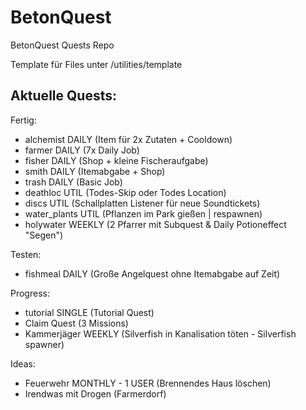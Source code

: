 # BetonQuest

BetonQuest Quests Repo

Template für Files unter /utilities/template

## Aktuelle Quests:

Fertig:

- alchemist DAILY (Item für 2x Zutaten + Cooldown)
- farmer DAILY (7x Daily Job)
- fisher DAILY (Shop + kleine Fischeraufgabe)
- smith DAILY (Itemabgabe + Shop)
- trash DAILY (Basic Job)
- deathloc UTIL (Todes-Skip oder Todes Location)
- discs UTIL (Schallplatten Listener für neue Soundtickets)
- water_plants UTIL (Pflanzen im Park gießen | respawnen)
- holywater WEEKLY (2 Pfarrer mit Subquest & Daily Potioneffect "Segen")

Testen:

- fishmeal DAILY (Große Angelquest ohne Itemabgabe auf Zeit)

Progress:

- tutorial SINGLE (Tutorial Quest)
- Claim Quest (3 Missions)
- Kammerjäger WEEKLY (Silverfish in Kanalisation töten - Silverfish spawner)

Ideas:

- Feuerwehr MONTHLY - 1 USER (Brennendes Haus löschen)
- Irendwas mit Drogen (Farmerdorf)
